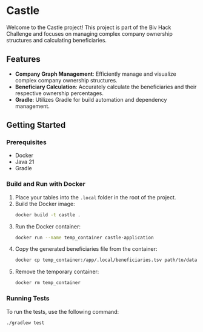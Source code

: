 # Castle

Welcome to the Castle project! This project is part of the Biv Hack Challenge and focuses on managing complex company ownership structures and calculating beneficiaries.

## Features

- **Company Graph Management**: Efficiently manage and visualize complex company ownership structures.
- **Beneficiary Calculation**: Accurately calculate the beneficiaries and their respective ownership percentages.
- **Gradle**: Utilizes Gradle for build automation and dependency management.

## Getting Started

### Prerequisites

- Docker
- Java 21
- Gradle

### Build and Run with Docker

1. Place your tables into the `.local` folder in the root of the project.
2. Build the Docker image:
    ```bash
    docker build -t castle .
    ```
3. Run the Docker container:
    ```bash
    docker run --name temp_container castle-application
    ```
4. Copy the generated beneficiaries file from the container:
    ```bash
    docker cp temp_container:/app/.local/beneficiaries.tsv path/to/data
    ```
5. Remove the temporary container:
    ```bash
    docker rm temp_container
    ```

### Running Tests

To run the tests, use the following command:
```bash
./gradlew test